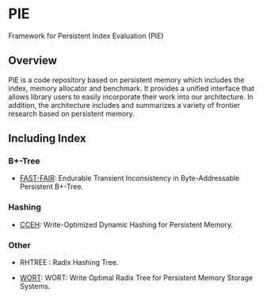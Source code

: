# PIE
Framework for Persistent Index Evaluation (PIE)

## Overview
PIE is a code repository based on persistent memory which includes the index, memory allocator and benchmark. It provides a unified interface that allows library users to easily incorporate their work into our architecture. In addition, the architecture includes and summarizes a variety of frontier research based on persistent memory.

## Including Index

### B+-Tree

* [FAST-FAIR](https://www.usenix.org/system/files/conference/fast18/fast18-hwang.pdf): Endurable Transient Inconsistency in Byte-Addressable Persistent B+-Tree.

### Hashing

* [CCEH](http://www.cs.fsu.edu/~awang/courses/cop5611_f2018/nvm-hashing.pdf): Write-Optimized Dynamic Hashing for Persistent Memory.

### Other
* RHTREE : Radix Hashing Tree.

* [WORT](https://www.usenix.org/system/files/conference/fast17/fast17-lee.pdf): WORT: Write Optimal Radix Tree for Persistent Memory Storage Systems.

